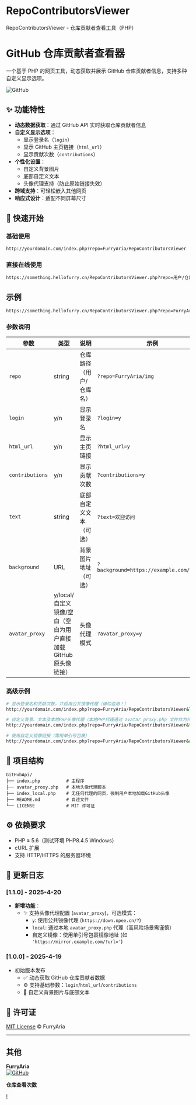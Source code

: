 # RepoContributorsViewer
RepoContributorsViewer - 仓库贡献者查看工具（PHP）

# GitHub 仓库贡献者查看器

一个基于 PHP 的网页工具，动态获取并展示 GitHub 仓库贡献者信息，支持多种自定义显示选项。

![GitHub](https://img.shields.io/badge/license-MIT-blue)

## ✨ 功能特性

- **动态数据获取**：通过 GitHub API 实时获取仓库贡献者信息
- **自定义显示选项**：
  - 显示登录名（`login`）
  - 显示 GitHub 主页链接（`html_url`）
  - 显示贡献次数（`contributions`）
- **个性化设置**：
  - 自定义背景图片
  - 底部自定义文本
  - 头像代理支持（防止原始链接失效）
- **跨域支持**：可轻松嵌入其他网页
- **响应式设计**：适配不同屏幕尺寸

## 🚀 快速开始

### 基础使用
```bash
http://yourdomain.com/index.php?repo=FurryAria/RepoContributorsViewer
```

### 直接在线使用
```bash
https://something.hellofurry.cn/RepoContributorsViewer.php?repo=用户/仓库名&login=y&html_url=y&contributions=y&text=RepoContributorsViewer%20-%20%E4%BB%93%E5%BA%93%E8%B4%A1%E7%8C%AE%E8%80%85%E6%9F%A5%E7%9C%8B%E5%B7%A5%E5%85%B7
```

## 示例
```bash
https://something.hellofurry.cn/RepoContributorsViewer.php?repo=FurryAria/RepoContributorsViewer&login=y&html_url=y&contributions=y&text=RepoContributorsViewer%20-%20%E4%BB%93%E5%BA%93%E8%B4%A1%E7%8C%AE%E8%80%85%E6%9F%A5%E7%9C%8B%E5%B7%A5%E5%85%B7
```

### 参数说明
| 参数 | 类型 | 说明 | 示例 |
|------|------|------|------|
| `repo` | string | 仓库路径（用户/仓库名） | `?repo=FurryAria/img` |
| `login` | y/n | 显示登录名 | `?login=y` |
| `html_url` | y/n | 显示主页链接 | `?html_url=y` |
| `contributions` | y/n | 显示贡献次数 | `?contributions=y` |
| `text` | string | 底部自定义文本（可选） | `?text=欢迎访问` |
| `background` | URL | 背景图片地址（可选） | `?background=https://example.com/bg.jpg` |
| `avatar_proxy` | y/local/自定义镜像/空白（空白为用户直接加载GitHub原头像链接） | 头像代理模式 | `?avatar_proxy=y` |

### 高级示例
```bash
# 显示登录名和贡献次数，并启用公共镜像代理（请勿滥用！）
http://yourdomain.com/index.php?repo=FurryAria/RepoContributorsViewer&login=y&contributions=y&avatar_proxy=y

# 自定义背景、文本及本地PHP头像代理（本地PHP代理通过 avatar_proxy.php 文件作为代理返回头像内容（注：如果大量请求且服务器禁止搭建镜像网站服务器可能会被封禁！）
http://yourdomain.com/index.php?repo=FurryAria/RepoContributorsViewer&text=RepoContributorsViewer - 仓库贡献者查看工具&background=https://example.com/space.jpg&avatar_proxy=local

# 使用自定义镜像链接（需用单引号包裹）
http://yourdomain.com/index.php?repo=FurryAria/RepoContributorsViewer&avatar_proxy='https://mirror.example.com/?'
```

## 📂 项目结构
```
GitHubApi/
├── index.php          # 主程序
├── avatar_proxy.php   # 本地头像代理脚本
├── index_local.php    # 无任何代理的网页，强制用户本地加载GitHub头像
├── README.md          # 自述文件
└── LICENSE            # MIT 许可证
```

## ⚙️ 依赖要求

- PHP ≥ 5.6（测试环境 PHP8.4.5 Windows）
- cURL 扩展
- 支持 HTTP/HTTPS 的服务器环境


## 📜 更新日志

### [1.1.0] - 2025-4-20
- **新增功能**：
  - ✨ 支持头像代理配置 (`avatar_proxy`)，可选模式：
    - `y`: 使用公共镜像代理 (`https://down.npee.cn/?`)
    - `local`: 通过本地 `avatar_proxy.php` 代理（高风险场景需谨慎）
    - 自定义镜像：使用单引号包裹镜像地址 (如 `'https://mirror.example.com/?url='`)

### [1.0.0] - 2025-4-19
- 初始版本发布
  - ✅ 动态获取 GitHub 仓库贡献者数据
  - ⚙️ 支持基础参数：`login`/`html_url`/`contributions`
  - 🎨 自定义背景图片与底部文本

## 📜 许可证

[MIT License](LICENSE) © FurryAria

---

## 其他

**FurryAria**  
[![GitHub](https://img.shields.io/badge/GitHub-Profile-blue)](https://github.com/FurryAria)

**仓库查看次数**


[!](https://w.saobby.com/w/nivjzdhq)
